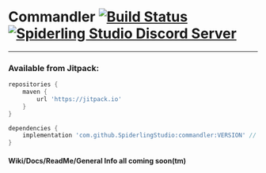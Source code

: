 # Commandler [![Build Status](https://travis-ci.org/SpiderlingStudio/Commandler.svg?branch=master)](https://travis-ci.org/SpiderlingStudio/Commandler) [![Spiderling Studio Discord Server](https://img.shields.io/discord/524241446144966659.svg)](https://discord.gg/PcYpS8c)
---
### Available from Jitpack:
```gradle
repositories {
    maven {
        url 'https://jitpack.io'
    }
}

dependencies {
    implementation 'com.github.SpiderlingStudio:commandler:VERSION' // Currently 1.3.5
}
```

#### Wiki/Docs/ReadMe/General Info all coming soon(tm)
